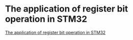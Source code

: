 # The application of register bit operation in STM32
[The application of register bit operation in STM32](https://aiwithcloud.com/2022/09/19/the_application_of_register_bit_operation_in_stm32/)